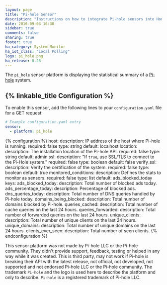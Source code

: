 ```yaml
---
layout: page
title: "Pi-hole Sensor"
description: "Instructions on how to integrate Pi-hole sensors into Home Assistant."
date: 2016-09-03 16:30
sidebar: true
comments: false
sharing: true
footer: true
ha_category: System Monitor
ha_iot_class: "Local Polling"
logo: pi_hole.png
ha_release: 0.28
---
```



The `pi_hole` sensor platform is displaying the statistical summary of a [Pi-hole](https://pi-hole.net/) system.

## {% linkable_title Configuration %}

To enable this sensor, add the following lines to your `configuration.yaml` file for a GET request:

```yaml
# Example configuration.yaml entry
sensor:
  - platform: pi_hole
```

{% configuration %}
host:
  description: IP address of the host where Pi-hole is running.
  required: false
  type: string
  default: localhost
location:
  description: The installation location of the Pi-hole API.
  required: false
  type: string
  default: admin
ssl:
  description: "If `true`, use SSL/TLS to connect to the Pi-Hole system."
  required: false
  type: boolean
  default: false
verify_ssl:
  description: Verify the certification of the system.
  required: false
  type: boolean
  default: true
monitored_conditions:
  description: Defines the stats to monitor as sensors.
  required: false
  type: list
  default: ads_blocked_today
  keys:
    ads_blocked_today:
      description: Total number of blocked ads today.
    ads_percentage_today:
      description: Percentage of blocked ads.
    dns_queries_today:
      description: Total number of DNS queries handled by Pi-hole today.
    domains_being_blocked:
      description: Total number of domains blocked by Pi-hole.
    queries_cached:
      description: Total number of cache queries on the last 24 hours.
    queries_forwarded:
      description: Total number of forwarded queries on the last 24 hours.
    unique_clients:
      description: Total number of unique clients on the last 24 hours.
    unique_domains:
      description: Total number of unique domains on the last 24 hours.
    clients_ever_seen:
      description: Total number of seen clients.
{% endconfiguration %}

This sensor platform was not made by Pi-hole LLC or the Pi-hole community. They didn't provide support, feedback, testing or helped in any way while it was created. This is third party, may not work if Pi-hole is breaking their API with the latest release, not official, not developed, not supported and not endorsed Pi-hole LLC or the Pi-hole community. The trademark `Pi-hole` and the logo is used here to describe the platform and only to describe. `Pi-hole` is a registered trademark of Pi-hole LLC. 
